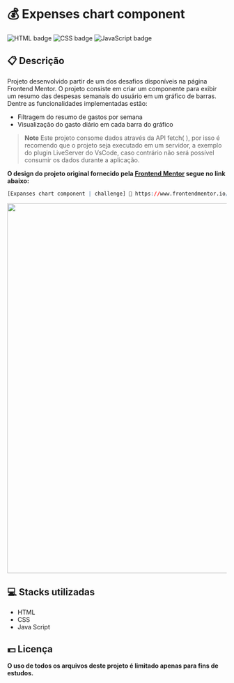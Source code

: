 # 💰 Expenses chart component

![HTML badge](https://img.shields.io/badge/html5-%23E34F26.svg?style=for-the-badge&logo=html5&logoColor=white)
![CSS badge](https://img.shields.io/badge/css3-%231572B6.svg?style=for-the-badge&logo=css3&logoColor=white)
![JavaScript badge](https://img.shields.io/badge/javascript-%23323330.svg?style=for-the-badge&logo=javascript&logoColor=%23F7DF1E)

## 📋 Descrição

Projeto desenvolvido partir de um dos desafios disponíveis na página Frontend Mentor.
O projeto consiste em criar um componente para exibir um resumo das despesas semanais do usuário em um gráfico de barras. Dentre as funcionalidades implementadas estão:

-   Filtragem do resumo de gastos por semana
-   Visualização do gasto diário em cada barra do gráfico

> **Note**
> Este projeto consome dados através da API fetch( ), por isso é recomendo que o projeto seja executado em um servidor, a exemplo do plugin LiveServer do VsCode, caso contrário não será possível consumir os dados durante a aplicação.

**O design do projeto original fornecido pela [Frontend Mentor](https://www.frontendmentor.io/) segue no link abaixo:**

```r
[Expanses chart component | challenge] 🔗 https://www.frontendmentor.io/challenges/expenses-chart-component-e7yJBUdjwt
```

<img width="850px" src="https://user-images.githubusercontent.com/105606295/197365889-73f1a956-7306-4108-89e9-577f7cc24ee6.png">

## 💻 Stacks utilizadas

-   HTML
-   CSS
-   Java Script

## 💵 Licença

**O uso de todos os arquivos deste projeto é limitado apenas para fins de estudos.**
